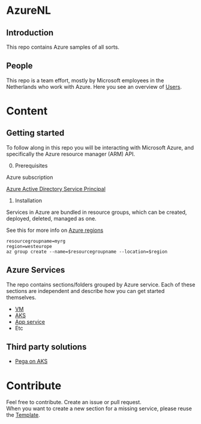 # AzureNL  

## Introduction
This repo contains Azure samples of all sorts. 

## People
This repo is a team effort, mostly by Microsoft employees in the Netherlands who work with Azure. Here you see an overview of [Users](./users.md).

# Content
## Getting started
To follow along in this repo you will be interacting with Microsoft Azure, and specifically the Azure resource manager (ARM) API. 

0. Prerequisites

Azure subscription

[Azure Active Directory Service Principal](https://docs.microsoft.com/en-us/azure/aks/kubernetes-service-principal)

1.	Installation

Services in Azure are bundled in resource groups, which can be created, deployed, deleted, managed as one. 

See this for more info on [Azure regions](https://azure.microsoft.com/en-us/global-infrastructure/locations/)

```
resourcegroupname=myrg
region=westeurope
az group create --name=$resourcegroupname --location=$region

```


## Azure Services
The repo contains sections/folders grouped by Azure service. Each of these sections are independent and describe how you can get started themselves.
* [VM](./virtualmachines)
* [AKS](./aks)
* [App service](./appservice)
* Etc

## Third party solutions

* [Pega on AKS](./3rdparty/pega)

# Contribute
Feel free to contribute. Create an issue or pull request.  
When you want to create a new section for a missing service, please reuse the [Template](./_template).
